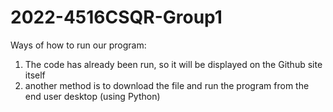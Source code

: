 # 2022-4516CSQR-Group1

Ways of how to run our program:

1. The code has already been run, so it will be displayed on the Github site itself 
2. another method is to download the file and run the program from the end user desktop (using Python)
